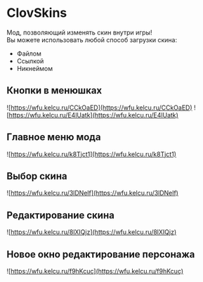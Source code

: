 # ClovSkins
Мод, позволяющий изменять скин внутри игры!<br>
Вы можете использовать любой способ загрузки скина:
- Файлом
- Ссылкой
- Никнеймом

## Кнопки в менюшках
![https://wfu.kelcu.ru/CCkOaED](https://wfu.kelcu.ru/CCkOaED)
![https://wfu.kelcu.ru/E4lUatk](https://wfu.kelcu.ru/E4lUatk)
## Главное меню мода
![https://wfu.kelcu.ru/k8Tjct1](https://wfu.kelcu.ru/k8Tjct1)

## Выбор скина
![https://wfu.kelcu.ru/3lDNelf](https://wfu.kelcu.ru/3lDNelf)

## Редактирование скина
![https://wfu.kelcu.ru/8lXIQjz](https://wfu.kelcu.ru/8lXIQjz)

## Новое окно редактирование персонажа
![https://wfu.kelcu.ru/f9hKcuc](https://wfu.kelcu.ru/f9hKcuc)